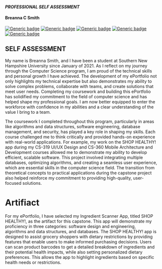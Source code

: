 


####  *PROFESSIONAL SELF ASSESSMENT*
#### Breanna C Smith

[![Generic badge](https://img.shields.io/badge/page_builder-GitHub_Pages-orange.svg)](https://pages.github.com/) [![Generic badge](https://img.shields.io/badge/language-Markdown_\|_HTML-cyan.svg)](https://www.markdownguide.org/) [![Generic badge](https://img.shields.io/badge/collaboration_tool-GitHub_Desktop-purple.svg)](https://desktop.github.com/) [![Generic badge](https://img.shields.io/badge/editor-Markdown_Monster-pink.svg)](https://markdownmonster.west-wind.com/) [![Generic badge](https://img.shields.io/badge/license-MIT-green.svg)](LICENSE)

## SELF ASSESSMENT


My name is Breanna Smith, and I have been a student at Southern New Hampshire University since January of 2021. As I reflect on my journey through the Computer Science program, I am proud of the technical skills and personal growth I have achieved. The development of my ePortfolio not only highlights my technical expertise but also demonstrates my ability to solve complex problems, collaborate with teams, and create solutions that meet user needs. Completing my coursework and building this ePortfolio has solidified my commitment to the field of computer science and has helped shape my professional goals. I am now better equipped to enter the workforce with confidence in my abilities and a clear understanding of the value I bring to a team.

The coursework I completed throughout this program, particularly in areas like algorithms and data structures, software engineering, database management, and security, has played a key role in shaping my skills. Each course challenged me to think critically and provided hands-on experience with real-world applications. For example, my work on the SHOP HEALTHY! app during my CS-319 UI/UX Design and CS-360 Mobile Architecture and Development courses allowed me to demonstrate my ability to develop efficient, scalable software. This project involved integrating multiple databases, optimizing algorithms, and creating a seamless user experience, which are essential skills in the computer science field. The transition from theoretical concepts to practical applications during the capstone project also helped reinforce my commitment to providing high-quality, user-focused solutions.

#  Artifiact


For my ePortfolio, I have selected my Ingredient Scanner App, titled SHOP HEALTHY!, as the artifact for this capstone. This app will demonstrate my proficiency in three categories: software design and engineering, algorithms and data structures, and databases. The SHOP HEALTHY! app is designed to assist grocery shoppers with dietary restrictions by providing features that enable users to make informed purchasing decisions. Users can scan product barcodes to get a detailed breakdown of ingredients and their potential health impacts, while also setting personalized dietary preferences. This allows the app to highlight ingredients based on specific health needs or restrictions. 

